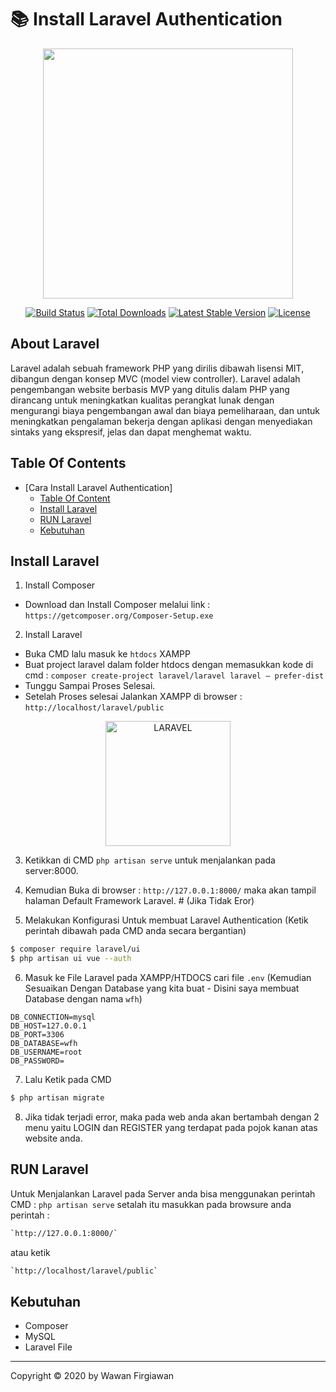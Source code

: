 # 📚 Install Laravel Authentication

<p align="center"><img src="https://res.cloudinary.com/dtfbvvkyp/image/upload/v1566331377/laravel-logolockup-cmyk-red.svg" width="400"></p>

<p align="center">
<a href="https://travis-ci.org/laravel/framework"><img src="https://travis-ci.org/laravel/framework.svg" alt="Build Status"></a>
<a href="https://packagist.org/packages/laravel/framework"><img src="https://poser.pugx.org/laravel/framework/d/total.svg" alt="Total Downloads"></a>
<a href="https://packagist.org/packages/laravel/framework"><img src="https://poser.pugx.org/laravel/framework/v/stable.svg" alt="Latest Stable Version"></a>
<a href="https://packagist.org/packages/laravel/framework"><img src="https://poser.pugx.org/laravel/framework/license.svg" alt="License"></a>
</p>

## About Laravel

Laravel adalah sebuah framework PHP yang dirilis dibawah lisensi MIT, dibangun dengan konsep MVC (model view controller). Laravel adalah pengembangan website berbasis MVP yang ditulis dalam PHP yang dirancang untuk meningkatkan kualitas perangkat lunak dengan mengurangi biaya pengembangan awal dan biaya pemeliharaan, dan untuk meningkatkan pengalaman bekerja dengan aplikasi dengan menyediakan sintaks yang ekspresif, jelas dan dapat menghemat waktu.

## Table Of Contents

- [Cara Install Laravel Authentication]
  - [Table Of Content](#table-of-content)
  - [Install Laravel](#install-laravel)
  - [RUN Laravel](#run-laravel)
  - [Kebutuhan](#kebutuhan)


## Install Laravel

1. Install Composer
- Download dan Install Composer melalui link : `https://getcomposer.org/Composer-Setup.exe`

2. Install Laravel
- Buka CMD lalu masuk ke `htdocs` XAMPP
- Buat project laravel dalam folder htdocs dengan memasukkan kode di cmd : `composer create-project laravel/laravel laravel – prefer-dist`
- Tunggu Sampai Proses Selesai.
- Setelah Proses selesai Jalankan XAMPP di browser : `http://localhost/laravel/public`

<p align="center">
  <a href="https://laravel.com/">
    <img title="LARAVEL" height='200' src="https://miro.medium.com/max/2730/1*gsGG1VLh7JSD8hUSNU69EQ.png">
  </a>
</p>

3. Ketikkan di CMD `php artisan serve` untuk menjalankan pada server:8000.

4. Kemudian Buka di browser : `http://127.0.0.1:8000/` maka akan tampil halaman Default Framework Laravel. # (Jika Tidak Eror)

5. Melakukan Konfigurasi Untuk membuat Laravel Authentication (Ketik perintah dibawah pada CMD anda secara bergantian)

```bash
$ composer require laravel/ui
$ php artisan ui vue --auth
```

6. Masuk ke File Laravel pada XAMPP/HTDOCS  cari file `.env` (Kemudian Sesuaikan Dengan Database yang kita buat -  Disini saya membuat Database dengan nama `wfh`)

```env
DB_CONNECTION=mysql
DB_HOST=127.0.0.1
DB_PORT=3306
DB_DATABASE=wfh
DB_USERNAME=root
DB_PASSWORD=
```

7. Lalu Ketik pada CMD
```bash
$ php artisan migrate
```

8. Jika tidak terjadi error, maka pada web anda akan bertambah dengan 2 menu yaitu LOGIN dan REGISTER yang terdapat pada pojok kanan atas website anda.

## RUN Laravel
Untuk Menjalankan Laravel pada Server anda bisa menggunakan perintah CMD : `php artisan serve` setalah itu masukkan  pada browsure anda perintah :

```bash
`http://127.0.0.1:8000/`
```

atau ketik

```bash
`http://localhost/laravel/public`
```

## Kebutuhan

- Composer
- MySQL
- Laravel File


---

Copyright © 2020 by Wawan Firgiawan
